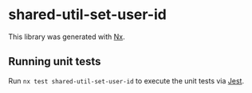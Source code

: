 # shared-util-set-user-id

This library was generated with [Nx](https://nx.dev).

## Running unit tests

Run `nx test shared-util-set-user-id` to execute the unit tests via [Jest](https://jestjs.io).
